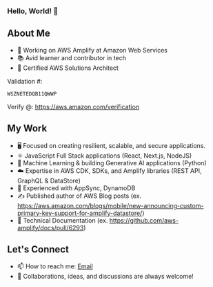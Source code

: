 ### Hello, World! 👋

## About Me
- 💼 Working on AWS Amplify at Amazon Web Services
- 📚 Avid learner and contributor in tech
- 🌟 Certified AWS Solutions Architect

Validation #:
```
WSZNETEDQB11QWWP
```
Verify @: https://aws.amazon.com/verification

## My Work
- 🖥️ Focused on creating resilient, scalable, and secure applications.
- ⚛️ JavaScript Full Stack applications (React, Next.js, NodeJS)
- 🤖 Machine Learning & building Generative AI applications (Python)
- ☁️ Expertise in AWS CDK, SDKs, and Amplify libraries (REST API, GraphQL & DataStore)
- 📖 Experienced with AppSync, DynamoDB
- ✍️ Published author of AWS Blog posts (ex. https://aws.amazon.com/blogs/mobile/new-announcing-custom-primary-key-support-for-amplify-datastore/)
- 📖 Technical Documentation (ex. https://github.com/aws-amplify/docs/pull/6293)

## Let's Connect
- 📫 How to reach me: [Email](christopher.bonifacio@gmail.com)
- 👥 Collaborations, ideas, and discussions are always welcome!

